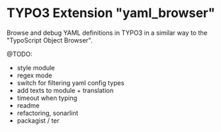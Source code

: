 # TYPO3 Extension "yaml_browser"
Browse and debug YAML definitions in TYPO3 in a similar way to the "TypoScript Object Browser".

@TODO:
- style module
- regex mode
- switch for filtering yaml config types
- add texts to module + translation
- timeout when typing
- readme
- refactoring, sonarlint
- packagist / ter